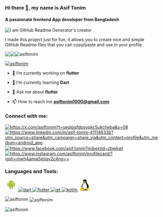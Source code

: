 ### Hi there 👋, my name is Asif Tonim
#### A passionate frontend App devoloper from Bangladesh
![I am GitHub Readme Generator's creator](https://www.expertappdevs.com/sitebucket/blog/20220810130346-mobile-app-development-process.jpg)

I made this project just for fun, it allows you to create nice and simple GitHub Readme files that you can copy/paste and use in your profile.


<p align="left"> <img src=  https://img.freepik.com/premium-photo/3d-cartoon-character-developer-working-laptop-web-app-development-frontend-deployment_1298309-24516.jpg?w=1380             
<p align="left"> <img src=    https://strapi.dhiwise.com/uploads/Optimizing_Animation_Delay_Performance_with_Animated_Container_in_Flutter_for_Mobile_Devices_OG_Image_d553fc1487.jpg               
<p align="left"> <img src="https://komarev.com/ghpvc/?username=asiftonim&label=Profile%20views&color=0e75b6&style=flat" alt="asiftonim" /> </p>

<p align="left"> <a href="https://github.com/ryo-ma/github-profile-trophy"><img src="https://github-profile-trophy.vercel.app/?username=asiftonim" alt="asiftonim" /></a> </p>


- 🔭 I’m currently working on **flutter**

- 🌱 I’m currently learning **Dart**

- 💬 Ask me about **flutter**

- 📫 How to reach me **asiftonim1000@gmail.com**

<h3 align="left">Connect with me:</h3>
<p align="left">
<a href="https://twitter.com/https://x.com/asiftonim?t=seqipqfdpsypkc5ukcheba&s=08" target="blank"><img align="center" src="https://raw.githubusercontent.com/rahuldkjain/github-profile-readme-generator/master/src/images/icons/Social/twitter.svg" alt="https://x.com/asiftonim?t=seqipqfdpsypkc5ukcheba&s=08" height="30" width="40" /></a>
<a href="https://linkedin.com/in/https://www.linkedin.com/in/asif-tonim-41114633b?utm_source=share&utm_campaign=share_via&utm_content=profile&utm_medium=android_app" target="blank"><img align="center" src="https://raw.githubusercontent.com/rahuldkjain/github-profile-readme-generator/master/src/images/icons/Social/linked-in-alt.svg" alt="https://www.linkedin.com/in/asif-tonim-41114633b?utm_source=share&utm_campaign=share_via&utm_content=profile&utm_medium=android_app" height="30" width="40" /></a>
<a href="https://fb.com/https://www.facebook.com/asif.tonim?mibextid=zbwkwl" target="blank"><img align="center" src="https://raw.githubusercontent.com/rahuldkjain/github-profile-readme-generator/master/src/images/icons/Social/facebook.svg" alt="https://www.facebook.com/asif.tonim?mibextid=zbwkwl" height="30" width="40" /></a>
<a href="https://instagram.com/https://www.instagram.com/asiftonim/profilecard/?igsh=mwh4amw5ejjqy2c4ng==" target="blank"><img align="center" src="https://raw.githubusercontent.com/rahuldkjain/github-profile-readme-generator/master/src/images/icons/Social/instagram.svg" alt="https://www.instagram.com/asiftonim/profilecard/?igsh=mwh4amw5ejjqy2c4ng==" height="30" width="40" /></a>
</p>

<h3 align="left">Languages and Tools:</h3>
<p align="left"> <a href="https://developer.android.com" target="_blank" rel="noreferrer"> <img src="https://raw.githubusercontent.com/devicons/devicon/master/icons/android/android-original-wordmark.svg" alt="android" width="40" height="40"/> </a> <a href="https://dart.dev" target="_blank" rel="noreferrer"> <img src="https://www.vectorlogo.zone/logos/dartlang/dartlang-icon.svg" alt="dart" width="40" height="40"/> </a> <a href="https://flutter.dev" target="_blank" rel="noreferrer"> <img src="https://www.vectorlogo.zone/logos/flutterio/flutterio-icon.svg" alt="flutter" width="40" height="40"/> </a> <a href="https://git-scm.com/" target="_blank" rel="noreferrer"> <img src="https://www.vectorlogo.zone/logos/git-scm/git-scm-icon.svg" alt="git" width="40" height="40"/> </a> <a href="https://kotlinlang.org" target="_blank" rel="noreferrer"> <img src="https://www.vectorlogo.zone/logos/kotlinlang/kotlinlang-icon.svg" alt="kotlin" width="40" height="40"/> </a> <a href="https://www.linux.org/" target="_blank" rel="noreferrer"> <img src="https://raw.githubusercontent.com/devicons/devicon/master/icons/linux/linux-original.svg" alt="linux" width="40" height="40"/> </a> </p>

<p><img align="left" src="https://github-readme-stats.vercel.app/api/top-langs?username=asiftonim&show_icons=true&locale=en&layout=compact" alt="asiftonim" /></p>

<p>&nbsp;<img align="center" src="https://github-readme-stats.vercel.app/api?username=asiftonim&show_icons=true&locale=en" alt="asiftonim" /></p>

<p><img align="center" src="https://github-readme-streak-stats.herokuapp.com/?user=asiftonim&" alt="asiftonim" /></p>
